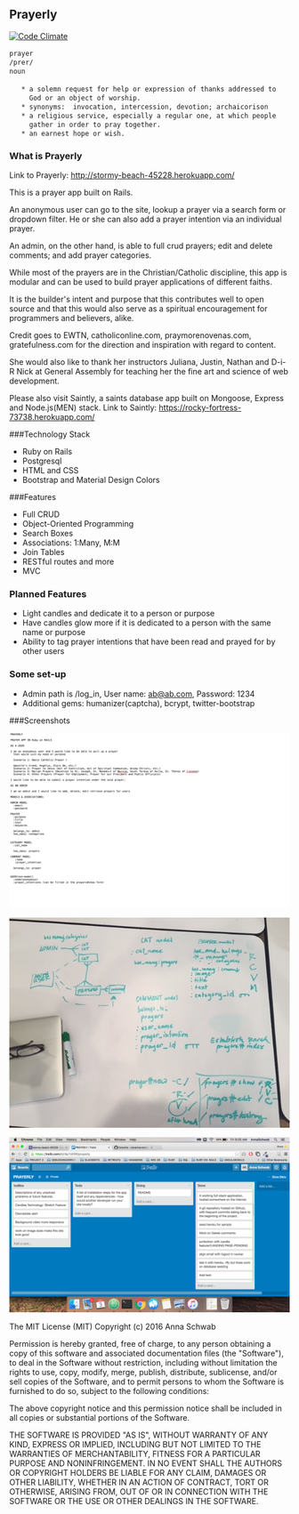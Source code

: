 ## Prayerly

[![Code Climate](https://codeclimate.com/github/cloverharvest/prayerly/badges/gpa.svg)](https://codeclimate.com/github/cloverharvest/prayerly)

```
prayer
/prer/
noun  

   * a solemn request for help or expression of thanks addressed to
     God or an object of worship.  
   * synonyms:	invocation, intercession, devotion; archaicorison  
   * a religious service, especially a regular one, at which people
     gather in order to pray together.
   * an earnest hope or wish.
```

### What is Prayerly

Link to Prayerly: http://stormy-beach-45228.herokuapp.com/

This is a prayer app built on Rails.

An anonymous user can go to the site, lookup a prayer via a search form or dropdown filter. He or she can also add a prayer intention via an individual prayer.

An admin, on the other hand, is able to full crud prayers; edit and delete comments; and add prayer categories.

While most of the prayers are in the Christian/Catholic discipline, this app is modular and can be used to build prayer applications of different faiths.

It is the builder's intent and purpose that this contributes well to open source and that this would also serve as a spiritual encouragement for programmers and believers, alike.

Credit goes to EWTN, catholiconline.com, praymorenovenas.com, gratefulness.com for the direction and inspiration with regard to content.

She would also like to thank her instructors Juliana, Justin, Nathan and D-i-R Nick at General Assembly for teaching her the fine art and science of web development.

Please also visit Saintly, a saints database app built on Mongoose, Express and Node.js(MEN) stack.
Link to Saintly: https://rocky-fortress-73738.herokuapp.com/

###Technology Stack

* Ruby on Rails
* Postgresql
* HTML and CSS
* Bootstrap and Material Design Colors

###Features

* Full CRUD
* Object-Oriented Programming
* Search Boxes
* Associations: 1:Many, M:M
* Join Tables
* RESTful routes and more
* MVC

### Planned Features

* Light candles and dedicate it to a person or purpose
* Have candles glow more if it is dedicated to a person with the same name or purpose
* Ability to tag prayer intentions that have been read and prayed for by other users

### Some set-up

* Admin path is /log_in, User name: ab@ab.com, Password: 1234
* Additional gems: humanizer(captcha), bcrypt, twitter-bootstrap


###Screenshots

![alt text](public/User_story.png)

![alt text](public/erd_and_models.JPG)

![alt text](public/Trello.png)


The MIT License (MIT)
Copyright (c) 2016 Anna Schwab

Permission is hereby granted, free of charge, to any person obtaining a copy of this software and associated documentation files (the "Software"), to deal in the Software without restriction, including without limitation the rights to use, copy, modify, merge, publish, distribute, sublicense, and/or sell copies of the Software, and to permit persons to whom the Software is furnished to do so, subject to the following conditions:

The above copyright notice and this permission notice shall be included in all copies or substantial portions of the Software.

THE SOFTWARE IS PROVIDED "AS IS", WITHOUT WARRANTY OF ANY KIND, EXPRESS OR IMPLIED, INCLUDING BUT NOT LIMITED TO THE WARRANTIES OF MERCHANTABILITY, FITNESS FOR A PARTICULAR PURPOSE AND NONINFRINGEMENT. IN NO EVENT SHALL THE AUTHORS OR COPYRIGHT HOLDERS BE LIABLE FOR ANY CLAIM, DAMAGES OR OTHER LIABILITY, WHETHER IN AN ACTION OF CONTRACT, TORT OR OTHERWISE, ARISING FROM, OUT OF OR IN CONNECTION WITH THE SOFTWARE OR THE USE OR OTHER DEALINGS IN THE SOFTWARE.
